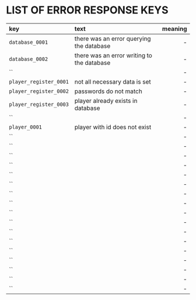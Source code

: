 # LIST OF ERROR RESPONSE KEYS

| key  | text  | meaning |
| :------------ |:----------------| -----:|
| `database_0001`      | there was an error querying the database   | - |
| `database_0002`      | there was an error writing to the database | - |
| ``      |  | - |
| `player_register_0001`      | not all necessary data is set     | - |
| `player_register_0002`      | passwords do not match            | - |
| `player_register_0003`      | player already exists in database | - |
| ``      |  | - |
| `player_0001`        | player with id <playerId> does not exist | - |
| ``      |  | - |
| ``      |  | - |
| ``      |  | - |
| ``      |  | - |
| ``      |  | - |
| ``      |  | - |
| ``      |  | - |
| ``      |  | - |
| ``      |  | - |
| ``      |  | - |
| ``      |  | - |
| ``      |  | - |
| ``      |  | - |
| ``      |  | - |
| ``      |  | - |
| ``      |  | - |
| ``      |  | - |









